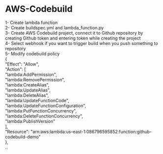 # AWS-Codebuild
1- Create lambda function \
2- Create buildspec.yml and lambda_function.py \
3- Create AWS Codebuild project, connect it to Github repository by creating Github token and entering token while creating the project \
4- Select webhook if you want to trigger build when you push something to repository \
5- Modify codebuild policy \
{ \
            "Effect": "Allow", \
            "Action": [ \
                "lambda:AddPermission", \
                "lambda:RemovePermission", \
                "lambda:CreateAlias", \
                "lambda:UpdateAlias", \
                "lambda:DeleteAlias", \
                "lambda:UpdateFunctionCode", \
                "lambda:UpdateFunctionConfiguration", \
                "lambda:PutFunctionConcurrency", \
                "lambda:DeleteFunctionConcurrency", \
                "lambda:PublishVersion" \
            ], \
            "Resource": "arn:aws:lambda:us-east-1:086796595852:function:github-codebuild-demo" \
        }, \
..
